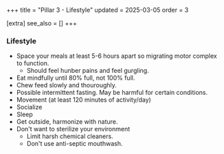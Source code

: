 +++
title = "Pillar 3 - Lifestyle"
updated = 2025-03-05
order = 3

[extra]
see_also = []
+++


### Lifestyle
- Space your meals at least 5-6 hours apart so migrating motor complex to function.
    - Should feel hunber pains and feel gurgling.
- Eat mindfully until 80% full, not 100% full.
- Chew feed slowly and thouroughly.
- Possible intermittent fasting. May be harmful for certain conditions.
- Movement (at least 120 minutes of activity/day)
- Socialize
- Sleep
- Get outside, harmonize with nature.
- Don't want to sterilize your environment
    - Limit harsh chemical cleaners.
    - Don't use anti-septic mouthwash.
